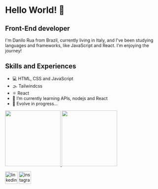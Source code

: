 # Hello World! 👋 

## Front-End developer

I'm Danilo Rua from Brazil, currently living in Italy, and I've been studying languages and frameworks, like JavaScript and React. I'm enjoying the journey!

## Skills and Experiences

- :computer:  HTML, CSS and JavaScript
- 🌫  Tailwindcss
- ⚛️ React 
- 🌱 I’m currently learning APIs, nodejs and React 
- 🔭 Evolve in progress...

<div>
  <a href="https://github.com/https://github.com/DaniloRua">
  <img height="180em" src="https://github-readme-stats.vercel.app/api?username=danilorua&show_icons=true&theme=tokyonight&include_all_commits=true&count_private=true"/>
  <img height="180em" src="https://github-readme-stats.vercel.app/api/top-langs/?username=danilorua&layout=compact&langs_count=6&theme=react"/>
</div>

  
[<img src='https://cdn.jsdelivr.net/npm/simple-icons@3.0.1/icons/linkedin.svg' alt='linkedin' height='40'>](https://www.linkedin.com/in/danilo-rua-28599b28/)  [<img src='https://cdn.jsdelivr.net/npm/simple-icons@3.0.1/icons/instagram.svg' alt='instagram' height='40'>](https://www.instagram.com/danilo.rua/)  



